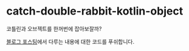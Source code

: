 # catch-double-rabbit-kotlin-object

코틀린과 오브젝트를 한꺼번에 잡아보잘까?

[블로그 포스팅](https://sihyung92.oopy.io/kotlin/kotlin-with-object)에서 다루는 내용에 대한 코드를 푸쉬합니다.
